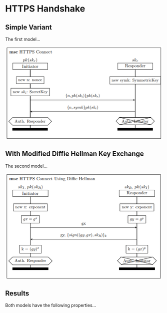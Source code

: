 
# HTTPS Handshake

## Simple Variant

The first model...

![MSC of ...](/msc/msc_https.png)

## With Modified Diffie Hellman Key Exchange

The second model...

![MSC of ...](/msc/msc_https_dh.png)

## Results

Both models have the following properties...
